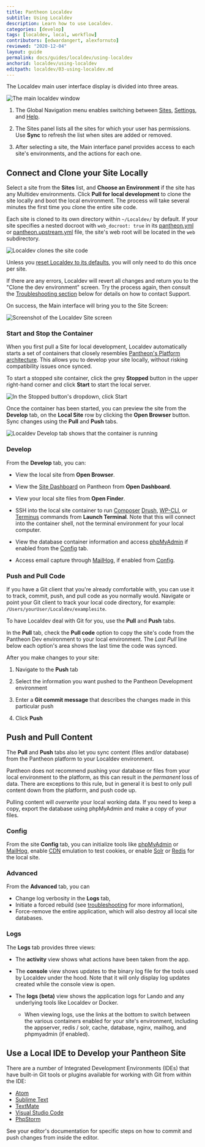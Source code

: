 ```yaml
---
title: Pantheon Localdev
subtitle: Using Localdev
description: Learn how to use Localdev.
categories: [develop]
tags: [localdev, local, workflow]
contributors: [edwardangert, alexfornuto]
reviewed: "2020-12-04"
layout: guide
permalink: docs/guides/localdev/using-localdev
anchorid: localdev/using-localdev
editpath: localdev/03-using-localdev.md
---
```


The Localdev main user interface display is divided into three areas.

![The main localdev window](../../../images/localdev/localdev-overview.png)

1. The Global Navigation menu enables switching between [Sites](#connect-and-clone-your-site-locally), [Settings](#settings), and [Help](#help).

1. The Sites panel lists all the sites for which your user has permissions. Use **Sync** to refresh the list when sites are added or removed.

1. After selecting a site, the Main interface panel provides access to each site's environments, and the actions for each one.

## Connect and Clone your Site Locally

Select a site from the **Sites** list, and **Choose an Environment** if the site has any Multidev environments. Click **Pull for local development** to clone the site locally and boot the local environment. The process will take several minutes the first time you clone the entire site code.

Each site is cloned to its own directory within `~/Localdev/` by default. If your site specifies a nested docroot with `web_docroot: true` in its [pantheon.yml](/pantheon-yml/#site-local-configurations-pantheonyml) or [pantheon.upstream.yml](/pantheon-yml/#custom-upstream-configurations-pantheonupstreamyml) file, the site's web root will be located in the `web` subdirectory.

![Localdev clones the site code](../../../images/localdev/localdev-cloning-site.png)

Unless you [reset Localdev to its defaults](#log-out-and-reset-to-defaults), you will only need to do this once per site.

If there are any errors, Localdev will revert all changes and return you to the "Clone the dev environment" screen. Try the process again, then consult the [Troubleshooting section](#faq-troubleshooting-and-support) below for details on how to contact Support.

On success, the Main interface will bring you to the Site Screen:

![Screenshot of the Localdev Site screen](../../../images/localdev/localdev-site-running-screen.png)

### Start and Stop the Container

When you first pull a Site for local development, Localdev automatically starts a set of containers that closely resembles [Pantheon's Platform architecture](https://pantheon.io/features/elastic-hosting?docs). This allows you to develop your site locally, without risking compatibility issues once synced.

To start a stopped site container, click the grey **Stopped** button in the upper right-hand corner and click **Start** to start the local server.

![In the Stopped button's dropdown, click Start](../../../images/localdev/localdev-start-destroy.png)

Once the container has been started, you can preview the site from the <i className="fa fa-wrench"></i> **Develop** tab, on the **Local Site** row by clicking the **Open Browser** button. Sync changes using the <i className="fa fa-arrow-down"></i> **Pull** and <i className="fa fa-arrow-up"></i> **Push** tabs.

![Localdev Develop tab shows that the container is running](../../../images/localdev/localdev-develop-tab-container-running.png)

### Develop

From the **<i className="fa fa-wrench"></i> Develop** tab, you can:

- View the local site from **Open Browser**.

- View the [Site Dashboard](/sites) on Pantheon from **Open Dashboard**.

- View your local site files from **Open Finder**.

- SSH into the local site container to run [Composer](/composer) [Drush](/drush), [WP-CLI](/wp-cli), or [Terminus](/terminus) commands from **Launch Terminal**. Note that this will connect into the container shell, not the terminal environment for your local computer.

- View the database container information and access [phpMyAdmin](https://www.phpmyadmin.net/) if enabled from the [Config](#Config) tab.

- Access email capture through [MailHog](https://github.com/mailhog/MailHog), if enabled from [Config](#config).

### Push and Pull Code

If you have a Git client that you're already comfortable with, you can use it to track, commit, push, and pull code as you normally would. Navigate or point your Git client to track your local code directory, for example: `/Users/yourUser/Localdev/examplesite`.

To have Localdev deal with Git for you, use the **<i className="fa fa-arrow-down"></i> Pull** and **<i className="fa fa-arrow-up"></i> Push** tabs.

In the **Pull** tab, check the **Pull code** option to copy the site's code from the Pantheon Dev environment to your local environment. The *Last Pull* line below each option's area shows the last time the code was synced.

After you make changes to your site:

1. Navigate to the **<i className="fa fa-arrow-up"></i> Push** tab

1. Select the information you want pushed to the Pantheon Development environment

1. Enter a **Git commit message** that describes the changes made in this particular push

1. Click **Push**

## Push and Pull Content

The **<i className="fa fa-arrow-down"></i> Pull** and **<i className="fa fa-arrow-up"></i> Push** tabs also let you sync content (files and/or database) from the Pantheon platform to your Localdev environment.

<Alert title="Warning" type="danger">

Pantheon does not recommend pushing your database or files from your local environment to the platform, as this can result in the *permanent* loss of data. There are exceptions to this rule, but in general it is best to only pull content down from the platform, and push code up.

Pulling content will *overwrite* your local working data. If you need to keep a copy, export the database using phpMyAdmin and make a copy of your files.

</Alert>

### Config

From the site **<i className="fa fa-cog"></i> Config** tab, you can initialize tools like [phpMyAdmin](https://www.phpmyadmin.net/) or [MailHog](https://github.com/mailhog/MailHog), enable [CDN](/global-cdn) emulation to test cookies, or enable [Solr](/solr) or [Redis](/redis) for the local site.

### Advanced

From the **<i className="fa fa-bolt"></i> Advanced** tab, you can

- Change log verbosity in the **<i className="fa fa-bug"></i> Logs** tab,
- Initiate a forced rebuild (see [troubleshooting](/guides/localdev/troubleshoot-support) for more information),
- Force-remove the entire application, which will also destroy all local site databases.

### Logs

The **<i className="fa fa-bug"></i> Logs** tab provides three views:

- The **activity** view shows what actions have been taken from the app.

- The **console** view shows updates to the binary log file for the tools used by Localdev under the hood. Note that it will only display log updates created while the console view is open.

- The **logs (beta)** view shows the application logs for Lando and any underlying tools like Localdev or Docker.

  - When viewing logs, use the links at the bottom to switch between the various containers enabled for your site's environment, including the appserver, redis / solr, cache, database, nginx, mailhog, and phpmyadmin (if enabled).

## Use a Local IDE to Develop your Pantheon Site

There are a number of Integrated Development Environments (IDEs) that have built-in Git tools or plugins available for working with Git from within the IDE:

- [Atom](https://atom.io/)
- [Sublime Text](https://www.sublimetext.com/)
- [TextMate](https://macromates.com/)
- [Visual Studio Code](https://code.visualstudio.com)
- [PhpStorm](https://www.jetbrains.com/phpstorm)

See your editor's documentation for specific steps on how to commit and push changes from inside the editor.
